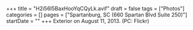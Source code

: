 +++
title = "H2i56I5BaxHooYqCQyLk.avif"
draft = false
tags = ["Photos"]
categories = []
pages = ["Spartanburg, SC (660 Spartan Blvd Suite 250)"]
startDate = ""
+++
Exterior on August 11, 2013. (PC: Flickr)
